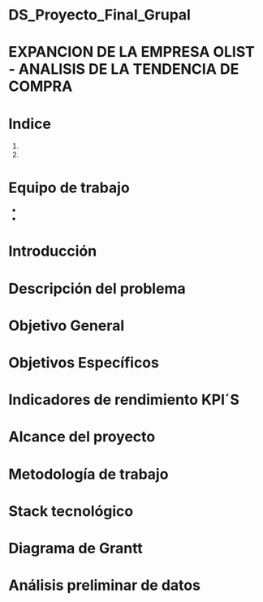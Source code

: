 # DS_Proyecto_Final_Grupal

# EXPANCION DE LA EMPRESA OLIST - ANALISIS DE LA TENDENCIA DE COMPRA  


# Indice


1.   
2.   



# Equipo de trabajo 



*  
*   


# Introducción


# Descripción del problema




# Objetivo General



# Objetivos Específicos



# Indicadores de rendimiento KPI´S



# Alcance del proyecto




# Metodología de trabajo



# Stack tecnológico



# Diagrama de Grantt



# Análisis preliminar de datos
